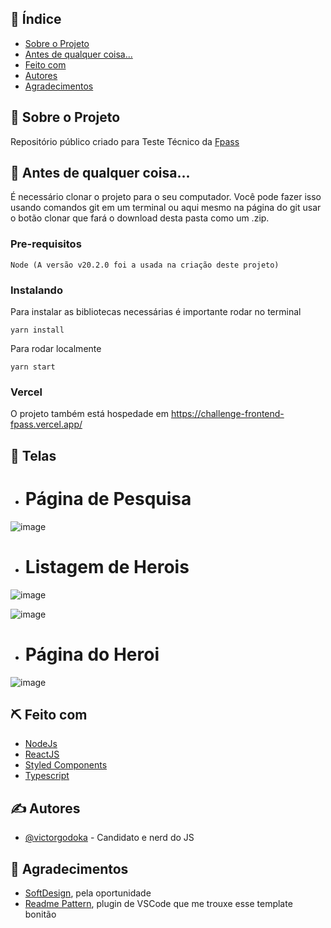 ## 📝 Índice

- [Sobre o Projeto](#about)
- [Antes de qualquer coisa...](#getting_started)
- [Feito com](#built_using)
- [Autores](#authors)
- [Agradecimentos](#acknowledgement)

## 🧐 Sobre o Projeto <a name = "about"></a>

Repositório público criado para Teste Técnico da <a href="https://github.com/holding-fpass/challenge-frontend-fpass/" target="_blank">Fpass</a>

## 🏁 Antes de qualquer coisa... <a name = "getting_started"></a>

É necessário clonar o projeto para o seu computador. Você pode fazer isso usando comandos git em um terminal ou aqui mesmo na página do git usar o botão clonar que fará o download desta pasta como um .zip.

### Pre-requisitos

```
Node (A versão v20.2.0 foi a usada na criação deste projeto)
```

### Instalando

Para instalar as bibliotecas necessárias é importante rodar no terminal

```
yarn install
```

Para rodar localmente
```
yarn start
```

### Vercel
O projeto também está hospedade em https://challenge-frontend-fpass.vercel.app/

## 🔗 Telas <a name = "telas"></a>

- # Página de Pesquisa
![image](https://github.com/victorgodoka/challenge-frontend-fpass/assets/26755399/50bf7309-400f-4a81-b8f8-33f98d05ee35)


- # Listagem de Herois
![image](https://github.com/victorgodoka/challenge-frontend-fpass/assets/26755399/a91ee2f8-fcdf-479d-95ce-e9699071beb5)

![image](https://github.com/victorgodoka/challenge-frontend-fpass/assets/26755399/56800042-f7fe-41b2-9fd4-2c2d2ab59186)

- # Página do Heroi
![image](https://github.com/victorgodoka/challenge-frontend-fpass/assets/26755399/d3f53404-e02b-4331-b875-e6d0c0d167b0)


## ⛏️ Feito com <a name = "built_using"></a>

- [NodeJs](https://nodejs.org/en/)
- [ReactJS](https://react.dev/)
- [Styled Components](https://styled-components.com/)
- [Typescript](https://www.typescriptlang.org/)

## ✍️ Autores <a name = "authors"></a>
- [@victorgodoka](https://github.com/victorgodoka) - Candidato e nerd do JS

## 🎉 Agradecimentos <a name = "acknowledgement"></a>

- [SoftDesign](https://fpass.com.br/), pela oportunidade
- [Readme Pattern](https://marketplace.visualstudio.com/items?itemName=thomascsd.vscode-readme-pattern), plugin de VSCode que me trouxe esse template bonitão
